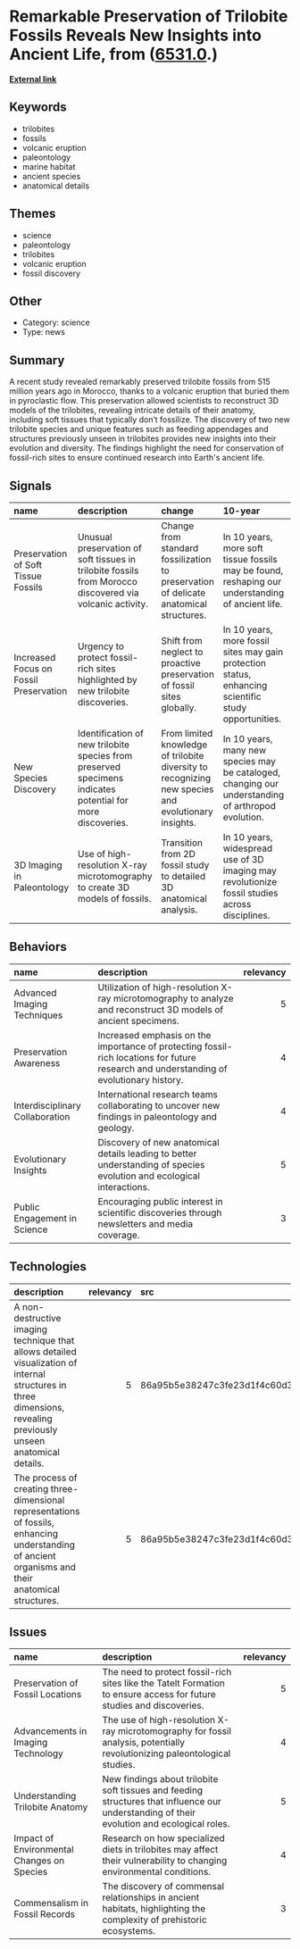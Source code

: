 # __Remarkable Preservation of Trilobite Fossils Reveals New Insights into Ancient Life__, from ([6531.0](https://kghosh.substack.com/p/6531.0).)

__[External link](https://edition.cnn.com/2024/07/09/science/trilobite-fossils-discovery-volcanic-ash/index.html)__



## Keywords

* trilobites
* fossils
* volcanic eruption
* paleontology
* marine habitat
* ancient species
* anatomical details

## Themes

* science
* paleontology
* trilobites
* volcanic eruption
* fossil discovery

## Other

* Category: science
* Type: news

## Summary

A recent study revealed remarkably preserved trilobite fossils from 515 million years ago in Morocco, thanks to a volcanic eruption that buried them in pyroclastic flow. This preservation allowed scientists to reconstruct 3D models of the trilobites, revealing intricate details of their anatomy, including soft tissues that typically don’t fossilize. The discovery of two new trilobite species and unique features such as feeding appendages and structures previously unseen in trilobites provides new insights into their evolution and diversity. The findings highlight the need for conservation of fossil-rich sites to ensure continued research into Earth's ancient life.

## Signals

| name                                   | description                                                                                                | change                                                                                              | 10-year                                                                                              | driving-force                                                                             |   relevancy |
|:---------------------------------------|:-----------------------------------------------------------------------------------------------------------|:----------------------------------------------------------------------------------------------------|:-----------------------------------------------------------------------------------------------------|:------------------------------------------------------------------------------------------|------------:|
| Preservation of Soft Tissue Fossils    | Unusual preservation of soft tissues in trilobite fossils from Morocco discovered via volcanic activity.   | Change from standard fossilization to preservation of delicate anatomical structures.               | In 10 years, more soft tissue fossils may be found, reshaping our understanding of ancient life.     | Advancements in imaging technology and fossil preservation techniques.                    |           4 |
| Increased Focus on Fossil Preservation | Urgency to protect fossil-rich sites highlighted by new trilobite discoveries.                             | Shift from neglect to proactive preservation of fossil sites globally.                              | In 10 years, more fossil sites may gain protection status, enhancing scientific study opportunities. | Growing recognition of the value of paleontological resources for research and education. |           5 |
| New Species Discovery                  | Identification of new trilobite species from preserved specimens indicates potential for more discoveries. | From limited knowledge of trilobite diversity to recognizing new species and evolutionary insights. | In 10 years, many new species may be cataloged, changing our understanding of arthropod evolution.   | Continued exploration and study of fossil sites, driven by scientific curiosity.          |           4 |
| 3D Imaging in Paleontology             | Use of high-resolution X-ray microtomography to create 3D models of fossils.                               | Transition from 2D fossil study to detailed 3D anatomical analysis.                                 | In 10 years, widespread use of 3D imaging may revolutionize fossil studies across disciplines.       | Technological advancements in imaging and analysis methods in scientific research.        |           5 |

## Behaviors

| name                            | description                                                                                                                             |   relevancy |
|:--------------------------------|:----------------------------------------------------------------------------------------------------------------------------------------|------------:|
| Advanced Imaging Techniques     | Utilization of high-resolution X-ray microtomography to analyze and reconstruct 3D models of ancient specimens.                         |           5 |
| Preservation Awareness          | Increased emphasis on the importance of protecting fossil-rich locations for future research and understanding of evolutionary history. |           4 |
| Interdisciplinary Collaboration | International research teams collaborating to uncover new findings in paleontology and geology.                                         |           4 |
| Evolutionary Insights           | Discovery of new anatomical details leading to better understanding of species evolution and ecological interactions.                   |           5 |
| Public Engagement in Science    | Encouraging public interest in scientific discoveries through newsletters and media coverage.                                           |           3 |

## Technologies

| description                                                                                                                                                        |   relevancy | src                              |
|:-------------------------------------------------------------------------------------------------------------------------------------------------------------------|------------:|:---------------------------------|
| A non-destructive imaging technique that allows detailed visualization of internal structures in three dimensions, revealing previously unseen anatomical details. |           5 | 86a95b5e38247c3fe23d1f4c60d37881 |
| The process of creating three-dimensional representations of fossils, enhancing understanding of ancient organisms and their anatomical structures.                |           5 | 86a95b5e38247c3fe23d1f4c60d37881 |

## Issues

| name                                       | description                                                                                                                                |   relevancy |
|:-------------------------------------------|:-------------------------------------------------------------------------------------------------------------------------------------------|------------:|
| Preservation of Fossil Locations           | The need to protect fossil-rich sites like the Tatelt Formation to ensure access for future studies and discoveries.                       |           5 |
| Advancements in Imaging Technology         | The use of high-resolution X-ray microtomography for fossil analysis, potentially revolutionizing paleontological studies.                 |           4 |
| Understanding Trilobite Anatomy            | New findings about trilobite soft tissues and feeding structures that influence our understanding of their evolution and ecological roles. |           5 |
| Impact of Environmental Changes on Species | Research on how specialized diets in trilobites may affect their vulnerability to changing environmental conditions.                       |           4 |
| Commensalism in Fossil Records             | The discovery of commensal relationships in ancient habitats, highlighting the complexity of prehistoric ecosystems.                       |           3 |